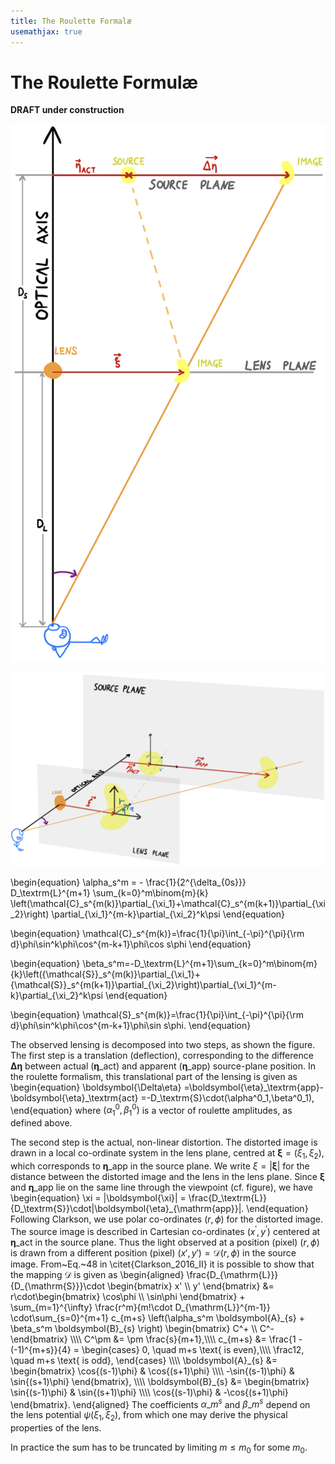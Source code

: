 ```yaml
---
title: The Roulette Formalæ
usemathjax: true
---
```



# The Roulette Formulæ

**DRAFT under construction**


![The figure shows the set-up for the flat-sky approximation, with the source plane (the lens plane) a distance $D_{\mathrm{S}}$ ($D_{\mathrm{L}}$) from the observer.](Model_2Db.jpeg)

![The figure shows the set-up for the model used. In particular, the local coordinate systems used in the source plane and lens plane are shown.](/docs/model/Model_3D.jpeg)


\begin{equation}
\alpha\_s^m = - \frac{1}{2^{\delta\_{0s}}} D\_\textrm{L}^{m+1}
\sum\_{k=0}^m\binom{m}{k}
  \left(\mathcal{C}\_s^{m(k)}\partial\_{\xi\_1}+\mathcal{C}\_s^{m(k+1)}\partial\_{\xi\_2}\right)
\partial\_{\xi\_1}^{m-k}\partial\_{\xi\_2}^k\psi
\end{equation}

\begin{equation}
   \mathcal{C}\_s^{m(k)}=\frac{1}{\pi}\int\_{-\pi}^{\pi}{\rm d}\phi\sin^k\phi\cos^{m-k+1}\phi\cos s\phi
\end{equation}

\begin{equation}
   \beta\_s^m=-D\_\textrm{L}^{m+1}\sum\_{k=0}^m\binom{m}{k}\left({\mathcal{S}}\_s^{m(k)}\partial\_{\xi\_1}+{\mathcal{S}}\_s^{m(k+1)}\partial\_{\xi\_2}\right)\partial\_{\xi\_1}^{m-k}\partial\_{\xi\_2}^k\psi
\end{equation}

\begin{equation}
   \mathcal{S}\_s^{m(k)}=\frac{1}{\pi}\int\_{-\pi}^{\pi}{\rm d}\phi\sin^k\phi\cos^{m-k+1}\phi\sin s\phi.
\end{equation}

The observed lensing is decomposed into two steps, as shown the figure.
The first step is a translation (deflection), corresponding to the difference 
$\boldsymbol{\Delta\eta}$ between actual 
($\boldsymbol{\eta}\_\textrm{act}$)
and apparent 
($\boldsymbol{\eta}\_\textrm{app}$) source-plane position.
In the roulette formalism, this translational part of the lensing is given as
\begin{equation}
   \boldsymbol{\Delta\eta}
   =\boldsymbol{\eta}\_\textrm{app}-\boldsymbol{\eta}\_\textrm{act}
   =-D\_\textrm{S}\cdot(\alpha^0\_1,\beta^0\_1),
\end{equation}
where $(\alpha^0_1,\beta^0_1)$ is a vector of roulette amplitudes, as
defined above.

The second step is the actual, non-linear distortion.
The distorted image is drawn in a local co-ordinate system in the lens
plane, centred at $\boldsymbol{\xi}=(\xi_1,\xi_2)$, which corresponds to 
$\boldsymbol{\eta}\_\textrm{app}$ in the source plane.
We write $\xi=|\boldsymbol{\xi}|$ for the distance between the distorted
image and the lens in the lens plane.
Since $\boldsymbol{\xi}$ and $\boldsymbol{\eta}\_{\mathrm{app}}$ lie on the same
line through the viewpoint (cf. figure), we have
\begin{equation}
  \xi = |\boldsymbol{\xi}| = \frac{D\_\textrm{L}}{D\_\textrm{S}}\cdot|\boldsymbol{\eta}\_{\mathrm{app}}|.
\end{equation}
Following Clarkson, we use polar co-ordinates $(r,\phi)$ for the
distorted image.
The source image is described in Cartesian co-ordinates $(x^\prime,y^\prime)$ centered
at $\boldsymbol{\eta}\_\textrm{act}$ in the source plane.
Thus the light observed at a position (pixel) $(r,\phi)$ is drawn from
a different position (pixel) $(x',y')=\mathcal{D}$$(r,\phi)$ in the source image.
From~Eq.~48 in \citet{Clarkson_2016_II} it is possible to show that 
the mapping $\mathcal{D}$ is given as
\begin{aligned}
      \frac{D\_{\mathrm{L}}}{D\_{\mathrm{S}}}\cdot
   \begin{bmatrix} x' \\\\ y' \end{bmatrix} &=
   r\cdot\begin{bmatrix} \cos\phi \\\\ \sin\phi \end{bmatrix} 
      + \sum\_{m=1}^{\infty} \frac{r^m}{m!\cdot D\_{\mathrm{L}}^{m-1}}
      \cdot\sum\_{s=0}^{m+1} c\_{m+s}
       \left(\alpha\_s^m \boldsymbol{A}\_{s} + \beta\_s^m \boldsymbol{B}\_{s} \right) 
       \begin{bmatrix} C^+ \\\\ C^- \end{bmatrix}
   \\\\\\\\
   C^\pm &= \pm \frac{s}{m+1},\\\\\\\\
   c\_{m+s} &= 
      \frac{1 - (-1)^{m+s}}{4} =
   \begin{cases}
      0, \quad m+s \text{ is even},\\\\\\\\
      \frac12, \quad m+s \text{ is odd},
   \end{cases}
\\\\\\\\
    \boldsymbol{A}\_{s} &= \begin{bmatrix}
    \cos{(s-1)\phi} & \cos{(s+1)\phi} \\\\\\\\
    -\sin{(s-1)\phi} &  \sin{(s+1)\phi} \end{bmatrix},
    \\\\\\\\
    \boldsymbol{B}\_{s} &=
    \begin{bmatrix} 
        \sin{(s-1)\phi} & \sin{(s+1)\phi} \\\\\\\\
        \cos{(s-1)\phi} & -\cos{(s+1)\phi} 
    \end{bmatrix}.
\end{aligned}
The coefficients $\alpha\_m^s$ and $\beta\_m^s$ depend on the lens potential
$\psi(\xi_1,\xi_2)$, from which one may derive the physical properties of the lens.

In practice the sum has to be truncated by limiting $m\le m_0$ for some $m_0$.

